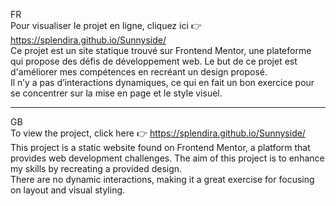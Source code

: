 FR <br>
Pour visualiser le projet en ligne, cliquez ici 👉 https://splendira.github.io/Sunnyside/ <br>
Ce projet est un site statique trouvé sur Frontend Mentor, une plateforme qui propose des défis de développement web. Le but de ce projet est d'améliorer mes compétences en recréant un design proposé. <br>
Il n’y a pas d’interactions dynamiques, ce qui en fait un bon exercice pour se concentrer sur la mise en page et le style visuel.

------------------------------------------------------------------------------------------------------------------------------------

GB <br>
To view the project, click here 👉 https://splendira.github.io/Sunnyside/ <br>
This project is a static website found on Frontend Mentor, a platform that provides web development challenges. The aim of this project is to enhance my skills by recreating a provided design. <br>
There are no dynamic interactions, making it a great exercise for focusing on layout and visual styling.
